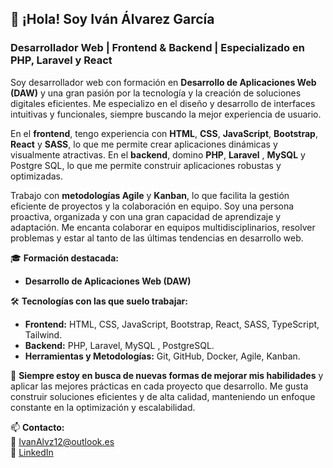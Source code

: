 ## 👋 ¡Hola! Soy Iván Álvarez García

### Desarrollador Web | Frontend & Backend | Especializado en PHP, Laravel y React

Soy desarrollador web con formación en **Desarrollo de Aplicaciones Web (DAW)** y una gran pasión por la tecnología y la creación de soluciones digitales eficientes. Me especializo en el diseño y desarrollo de interfaces intuitivas y funcionales, siempre buscando la mejor experiencia de usuario.

En el **frontend**, tengo experiencia con **HTML**, **CSS**, **JavaScript**, **Bootstrap**, **React** y **SASS**, lo que me permite crear aplicaciones dinámicas y visualmente atractivas. En el **backend**, domino **PHP**, **Laravel** , **MySQL** y Postgre SQL, lo que me permite construir aplicaciones robustas y optimizadas.

Trabajo con **metodologías Agile** y **Kanban**, lo que facilita la gestión eficiente de proyectos y la colaboración en equipo. Soy una persona proactiva, organizada y con una gran capacidad de aprendizaje y adaptación. Me encanta colaborar en equipos multidisciplinarios, resolver problemas y estar al tanto de las últimas tendencias en desarrollo web.

🎓 **Formación destacada:**
- **Desarrollo de Aplicaciones Web (DAW)**

🛠️ **Tecnologías con las que suelo trabajar:**
- **Frontend:** HTML, CSS, JavaScript, Bootstrap, React, SASS, TypeScript, Tailwind.
- **Backend:** PHP, Laravel, MySQL , PostgreSQL. 
- **Herramientas y Metodologías:** Git, GitHub, Docker, Agile, Kanban.

🚀 **Siempre estoy en busca de nuevas formas de mejorar mis habilidades** y aplicar las mejores prácticas en cada proyecto que desarrollo. Me gusta construir soluciones eficientes y de alta calidad, manteniendo un enfoque constante en la optimización y escalabilidad.

📫 **Contacto:**  
📧 IvanAlvz12@outlook.es  
🔗 [LinkedIn](https://www.linkedin.com/in/ivan-alvarez-garcia2/)
